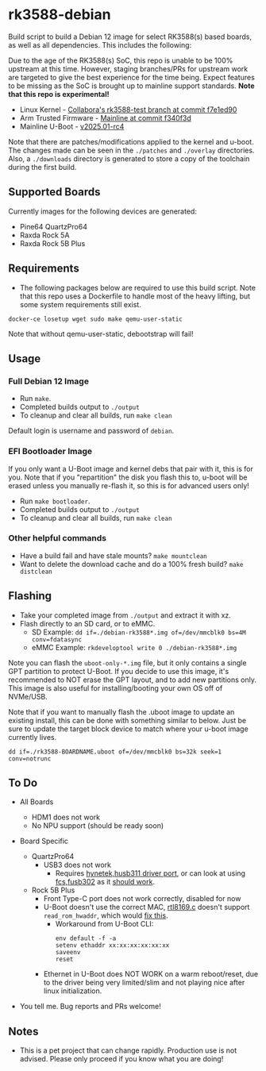 # rk3588-debian

Build script to build a Debian 12 image for select RK3588(s) based boards, as well as all dependencies. This includes the following:

Due to the age of the RK3588(s) SoC, this repo is unable to be 100% upstream at this time. However, staging branches/PRs for upstream work are targeted to give the best experience for the time being. Expect features to be missing as the SoC is brought up to mainline support standards. **Note that this repo is experimental!**

- Linux Kernel - [Collabora's rk3588-test branch at commit f7e1ed90](https://gitlab.collabora.com/hardware-enablement/rockchip-3588/linux/-/tree/f7e1ed901e7c3a426bde1a787c3bd1ecf45eb410)
- Arm Trusted Firmware - [Mainline at commit f340f3d](https://github.com/ARM-software/arm-trusted-firmware/tree/f340f3d891b7184e1ab790955137d508b45a63cd)
- Mainline U-Boot - [v2025.01-rc4](https://github.com/u-boot/u-boot/tree/v2025.01-rc4)

Note that there are patches/modifications applied to the kernel and u-boot. The changes made can be seen in the `./patches` and `./overlay` directories. Also, a `./downloads` directory is generated to store a copy of the toolchain during the first build.

## Supported Boards

Currently images for the following devices are generated:
* Pine64 QuartzPro64
* Raxda Rock 5A
* Raxda Rock 5B Plus

## Requirements

- The following packages below are required to use this build script. Note that this repo uses a Dockerfile to handle most of the heavy lifting, but some system requirements still exist.

`docker-ce losetup wget sudo make qemu-user-static`

Note that without qemu-user-static, debootstrap will fail!

## Usage

### Full Debian 12 Image

  - Run `make`.
  - Completed builds output to `./output`
  - To cleanup and clear all builds, run `make clean`

  Default login is username and password of `debian`.

### EFI Bootloader Image

  If you only want a U-Boot image and kernel debs that pair with it, this is for you. Note that if you "repartition" the disk you flash this to, u-boot will be erased unless you manually re-flash it, so this is for advanced users only!

  - Run `make bootloader`.
  - Completed builds output to `./output`
  - To cleanup and clear all builds, run `make clean`

### Other helpful commands

  - Have a build fail and have stale mounts? `make mountclean`
  - Want to delete the download cache and do a 100% fresh build? `make distclean`

## Flashing

- Take your completed image from `./output` and extract it with xz.
- Flash directly to an SD card, or to eMMC.
  - SD Example: `dd if=./debian-rk3588*.img of=/dev/mmcblk0 bs=4M conv=fdatasync`
  - eMMC Example: `rkdeveloptool write 0 ./debian-rk3588*.img`

Note you can flash the `uboot-only-*.img` file, but it only contains a single GPT partition to protect U-Boot. If you decide to use this image, it's recommended to NOT erase the GPT layout, and to add new partitions only. This image is also useful for installing/booting your own OS off of NVMe/USB.

Note that if you want to manually flash the .uboot image to update an existing install, this can be done with something similar to below. Just be sure to update the target block device to match where your u-boot image currently lives.

`dd if=./rk3588-BOARDNAME.uboot of=/dev/mmcblk0 bs=32k seek=1 conv=notrunc`

## To Do
* All Boards
  * HDM1 does not work
  * No NPU support (should be ready soon)
* Board Specific
  * QuartzPro64
    * USB3 does not work
      * Requires [hynetek,husb311 driver port](https://github.com/radxa/kernel/blob/linux-6.1-stan-rkr1/drivers/usb/typec/tcpm/tcpci_husb311.c), or can look at using [fcs,fusb302](https://github.com/torvalds/linux/blob/v6.12/drivers/usb/typec/tcpm/fusb302.c) as it [should work](https://en.hynetek.com/2567.html).
  * Rock 5B Plus
    * Front Type-C port does not work correctly, disabled for now
    * U-Boot doesn't use the correct MAC, [rtl8169.c](https://github.com/u-boot/u-boot/blob/b841e559cd26ffcb20f22e8ee75debed9616c002/drivers/net/rtl8169.c#L1091-L1097) doesn't support `read_rom_hwaddr`, which would [fix this](https://github.com/u-boot/u-boot/blob/b841e559cd26ffcb20f22e8ee75debed9616c002/net/eth-uclass.c#L597-L620).
      * Workaround from U-Boot CLI:
        ```
        env default -f -a
        setenv ethaddr xx:xx:xx:xx:xx:xx
        saveenv
        reset
        ```
    * Ethernet in U-Boot does NOT WORK on a warm reboot/reset, due to the driver being very limited/slim and not playing nice after linux initialization.

* You tell me. Bug reports and PRs welcome!

## Notes

- This is a pet project that can change rapidly. Production use is not advised. Please only proceed if you know what you are doing!
